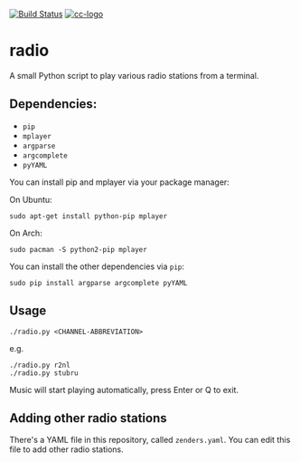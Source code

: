 [![Build Status](https://travis-ci.org/GijsTimmers/radio.svg)](https://travis-ci.org/GijsTimmers/radio)
[![cc-logo](https://licensebuttons.net/l/by-sa/4.0/88x31.png)](https://creativecommons.org/licenses/by-sa/4.0/)


# radio
A small Python script to play various radio stations from a terminal.

## Dependencies:
- `pip`
- `mplayer`
- `argparse`
- `argcomplete`
- `pyYAML`


You can install pip and mplayer via your package manager:

On Ubuntu:
    
    sudo apt-get install python-pip mplayer

On Arch:
    
    sudo pacman -S python2-pip mplayer
    
You can install the other dependencies via `pip`:

    sudo pip install argparse argcomplete pyYAML 

## Usage

    ./radio.py <CHANNEL-ABBREVIATION>

e.g.

    ./radio.py r2nl
    ./radio.py stubru

Music will start playing automatically, press Enter or Q to exit.

## Adding other radio stations
There's a YAML file in this repository, called `zenders.yaml`. You can edit
this file to add other radio stations.
